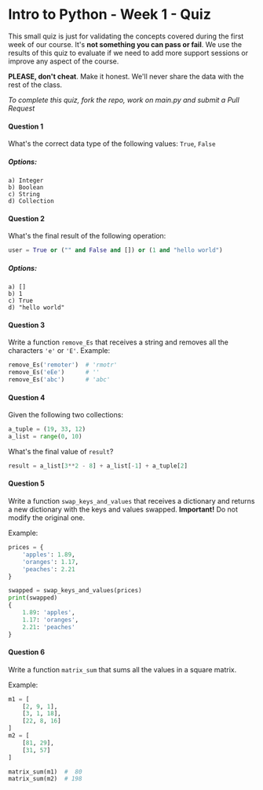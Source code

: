 # Intro to Python - Week 1 - Quiz

This small quiz is just for validating the concepts covered during the first week of our course. It's **not something you can pass or fail**. We use the results of this quiz to evaluate if we need to add more support sessions or improve any aspect of the course.

**PLEASE, don't cheat**. Make it honest. We'll never share the data with the rest of the class.

_To complete this quiz, fork the repo, work on main.py and submit a Pull Request_

#### Question 1

What's the correct data type of the following values: `True`, `False`

##### Options:

```
a) Integer
b) Boolean
c) String
d) Collection
```

#### Question 2

What's the final result of the following operation:

```python
user = True or ("" and False and []) or (1 and "hello world")
```

##### Options:
```
a) []
b) 1
c) True
d) "hello world"
```

#### Question 3

Write a function `remove_Es` that receives a string and removes all the characters `'e'` or `'E'`. Example:

```python
remove_Es('remoter')  # 'rmotr'
remove_Es('eEe')      # ''
remove_Es('abc')      # 'abc'
```

#### Question 4

Given the following two collections:

```python
a_tuple = (19, 33, 12)
a_list = range(0, 10)
```

What's the final value of `result`?

```python
result = a_list[3**2 - 8] + a_list[-1] + a_tuple[2]
```

#### Question 5

Write a function `swap_keys_and_values` that receives a dictionary and returns a new dictionary
with the keys and values swapped. **Important!** Do not modify the original one.

Example:

```python
prices = {
    'apples': 1.89,
    'oranges': 1.17,
    'peaches': 2.21
}

swapped = swap_keys_and_values(prices)
print(swapped)
{
    1.89: 'apples',
    1.17: 'oranges',
    2.21: 'peaches'
}
```

#### Question 6

Write a function `matrix_sum` that sums all the values in a square matrix.

Example:

```python
m1 = [
    [2, 9, 1],
    [3, 1, 18],
    [22, 8, 16]
]
m2 = [
    [81, 29],
    [31, 57]
]

matrix_sum(m1)  #  80
matrix_sum(m2)  # 198
```
